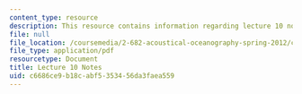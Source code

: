 ```yaml
---
content_type: resource
description: This resource contains information regarding lecture 10 notes.
file: null
file_location: /coursemedia/2-682-acoustical-oceanography-spring-2012/c6686ce9b18cabf5353456da3faea559_MIT2_682S12_lec10.pdf
file_type: application/pdf
resourcetype: Document
title: Lecture 10 Notes
uid: c6686ce9-b18c-abf5-3534-56da3faea559
---
```

